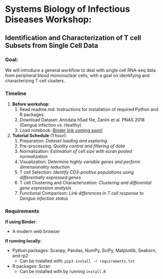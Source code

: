 # Systems Biology of Infectious Diseases Workshop:
## Identification and Characterization of T cell Subsets from Single Cell Data

### Goal:
We will introduce a general workflow to deal with single cell RNA-seq data from peripheral blood mononuclear cells, with a goal on identifying and characterizing T cell clusters.

### Timeline
1. **Before workshop**:
	1. Read readme.md: Instructions for installation of required Python and R packages.
	2.  Download Dataset: Anndata h5ad file, Zanini et al. PNAS 2018 (Dengue infection vs. Healthy)
	3. Load notebook: [Binder link coming soon!](https://mybinder.org/)
2. **Tutorial Schedule** (1 hour):
	1. Preparation: _Dataset loading and exploring._
	2. Pre-processing: _Quality control and filtering of data_
	3. Normalization: _Estimation of cell size with scran pooled normalization_
	4. Visualization: _Determine highly variable genes and perform dimensionality reduction_
	5. T cell Selection: _Identify CD3-positive populations using differentially expressed genes_ 
	6. T cell Clustering and Characterization: _Clustering and differential gene expression analysis_
	7. Functional Comparison: _Link differences in T cell response to Dengue infection status_

### Requirements
**If using Binder**:
- A modern web browser


**If running locally**:
- Python packages: Scanpy, Pandas, NumPy, SciPy, Matplotlib, Seaborn, and rp2
	- Can be installed with: `pip3 install -r requirements.txt`
- R packages: Scran
	- Can be installed with by running `install.R`
